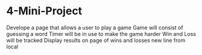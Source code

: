 # 4-Mini-Project

Develope a page that allows a user to play a game
Game will consist of guessing a word
Timer will be in use to make the game harder
Win and Loss will be tracked
Display results on page of wins and losses
new line from local